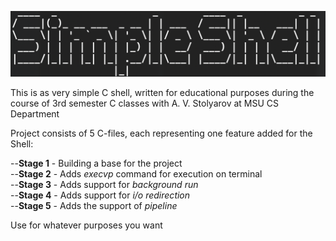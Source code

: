 ![](Extras/shell.png)

This is as very simple C shell, written for educational purposes
during the course of 3rd semester C classes with A. V. Stolyarov
at MSU CS Department 

Project consists of 5 C-files, each representing one feature added for 
the Shell:

--**Stage 1** - Building a base for the project <br />
--**Stage 2** - Adds _execvp_ command for execution on terminal<br />
--**Stage 3** - Adds support for _background run_<br />
--**Stage 4** - Adds support for _i/o redirection_<br />
--**Stage 5** - Adds the support of _pipeline_<br />

Use for whatever purposes you want
